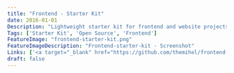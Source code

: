 ```yaml
---
title: "Frontend - Starter Kit"
date: 2016-01-01
Description: "Lightweight starter kit for frontend and website projects using latest technology and state of the art build process (early 2016). Including automatic optimizations for HTML, CSS, JS and images. Easy starting point for new developers with hot reloading website on save and linting JS for better code quality. Up to date dependencies using greenkeeper."
Tags: ['Starter Kit', 'Open Source', 'Frontend']
FeatureImage: "frontend-starter-kit.png"
FeatureImageDescription: "Frontend-starter-kit - Screenshot"
Links: ['<a target="_blank" href="https://github.com/themihel/frontend-starter-kit">Github</a>']
draft: false
---
```

